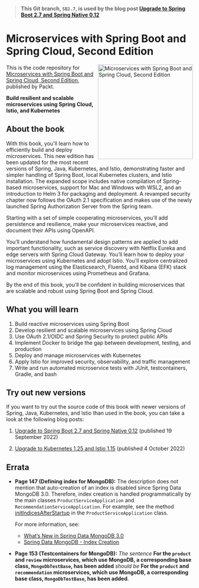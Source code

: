 > **This Git branch, `SB2.7`, is used by the blog post [Upgrade to Spring Boot 2.7 and Spring Native 0.12](https://callistaenterprise.se/blogg/teknik/2022/09/19/microservices-upgrade-SB2.7-SN0.12/)**
# Microservices with Spring Boot and Spring Cloud, Second Edition 

<a href="https://www.packtpub.com/product/microservices-with-spring-boot-and-spring-cloud-second-edition/9781801072977"><img src="https://static.packt-cdn.com/products/9781801072977/cover/normal" alt="Microservices with Spring Boot and Spring Cloud, Second Edition" height="256px" align="right"></a>

This is the code repository for [Microservices with Spring Boot and Spring Cloud, Second Edition](https://www.packtpub.com/product/microservices-with-spring-boot-and-spring-cloud-second-edition/9781801072977), published by Packt.

**Build resilient and scalable microservices using Spring Cloud, Istio, and Kubernetes**
## About the book

With this book, you'll learn how to efficiently build and deploy microservices. This new edition has been updated for the most recent versions of Spring, Java, Kubernetes, and Istio, demonstrating faster and simpler handling of Spring Boot, local Kubernetes clusters, and Istio installation. The expanded scope includes native compilation of Spring-based microservices, support for Mac and Windows with WSL2, and an introduction to Helm 3 for packaging and deployment. A revamped security chapter now follows the OAuth 2.1 specification and makes use of the newly launched Spring Authorization Server from the Spring team.

Starting with a set of simple cooperating microservices, you'll add persistence and resilience, make your microservices reactive, and document their APIs using OpenAPI.

You’ll understand how fundamental design patterns are applied to add important functionality, such as service discovery with Netflix Eureka and edge servers with Spring Cloud Gateway. You’ll learn how to deploy your microservices using Kubernetes and adopt Istio. You'll explore centralized log management using the Elasticsearch, Fluentd, and Kibana (EFK) stack and monitor microservices using Prometheus and Grafana.

By the end of this book, you'll be confident in building microservices that are scalable and robust using Spring Boot and Spring Cloud.

## What you will learn
1. Build reactive microservices using Spring Boot
2. Develop resilient and scalable microservices using Spring Cloud
3. Use OAuth 2.1/OIDC and Spring Security to protect public APIs
4. Implement Docker to bridge the gap between development, testing, and production
5. Deploy and manage microservices with Kubernetes
6. Apply Istio for improved security, observability, and traffic management
7. Write and run automated microservice tests with JUnit, testcontainers, Gradle, and bash

## Try out new versions

If you want to try out the source code of this book with newer versions of Spring, Java, Kubernetes, and Istio than used in the book, you can take a look at the following blog posts:

1. [Upgrade to Spring Boot 2.7 and Spring Native 0.12](https://callistaenterprise.se/blogg/teknik/2022/09/19/microservices-upgrade-SB2.7-SN0.12/) (published 19 September 2022)
   
2. [Upgrade to Kubernetes 1.25 and Istio 1.15](https://callistaenterprise.se/blogg/teknik/2022/10/04/microservices-upgrade-K8S1.25-Istio1.15/) (published 4 October 2022)


## Errata
* **Page 147 (Defining index for MongoDB):** The description does not mention that auto-creation of an index is disabled since Spring Data MongoDB 3.0. Therefore, index creation is handled programmatically by the main classes `ProductServiceApplication` and `RecommendationServiceApplication`.
For example, see the method [initIndicesAfterStartup](https://github.com/PacktPublishing/Hands-On-Microservices-with-Spring-Boot-and-Spring-Cloud/blob/191f93f56f0d58eae4227a1952c73b4b10e8bac0/Chapter06/microservices/product-service/src/main/java/se/magnus/microservices/core/product/ProductServiceApplication.java#L39-L47) in the `ProductServiceApplication` class.

  For more information, see:
  * [What’s New in Spring Data MongoDB 3.0](https://docs.spring.io/spring-data/mongodb/docs/current/reference/html/#new-features.3.0)
  * [Spring Data MongoDB - Index Creation](https://docs.spring.io/spring-data/mongodb/docs/current/reference/html/#mapping.index-creation)

* **Page 153 (Testcontainers for MongoDB):** *The sentence* **For the `product` and `review` microservices, which use MongoDB, a corresponding base class, `MongoDbTestBase`, has been added** *should be* **For the `product` and `recommendation` microservices, which use MongoDB, a corresponding base class, `MongoDbTestBase`, has been added**.
